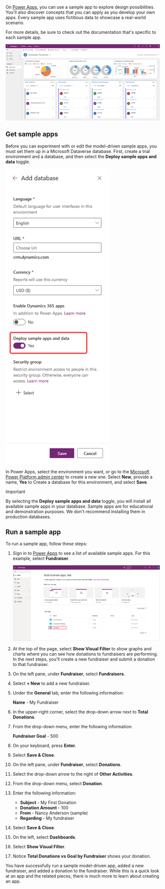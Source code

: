 On [Power Apps](https://make.powerapps.com/?azure-portal=true), you can use a sample app to explore design possibilities. You'll also discover concepts that you can apply as you develop your own apps. Every sample app uses fictitious data to showcase a real-world scenario.

For more details, be sure to check out the documentation that's specific to each sample app.

![Screenshot of Fundraiser sample app in Power Apps.](../media/updated-fundraiser-app1.png)

## Get sample apps

Before you can experiment with or edit the model-driven sample apps, you must set them up in a Microsoft Dataverse database. First, create a trial environment and a database, and then select the **Deploy sample apps and data** toggle.

![Deploy sample apps and data toggle screenshot.](../media/deploy-sample-apps.png)

In Power Apps, select the environment you want, or go to the [Microsoft Power Platform admin center](https://admin.powerplatform.microsoft.com/?azure-portal=true) to create a new one. Select **New**, provide a name, **Yes** to Create a database for this environment, and select **Save**.

> [!IMPORTANT]
> By selecting the **Deploy sample apps and data** toggle, you will install all available sample apps in your database. Sample apps are for educational and demonstration purposes. We don't recommend installing them in production databases.

## Run a sample app

To run a sample app, follow these steps:

1. Sign in to [Power Apps](https://make.powerapps.com/?azure-portal=true) to see a list of available sample apps. For this example, select **Fundraiser**.

	![Screenshot of the Power Apps list of available sample apps with Fundraiser selected.](../media/updated-fundraiser-app2.png)

1. At the top of the page, select **Show Visual Filter** to show graphs and charts where you can see how donations to fundraisers are performing. In the next steps, you'll create a new fundraiser and submit a donation to that fundraiser.
1. On the left pane, under **Fundraiser**, select **Fundraisers**.
1. Select **+ New** to add a new fundraiser.
1. Under the **General** tab, enter the following information:

   **Name** - My Fundraiser

1. In the upper-right corner, select the drop-down arrow next to **Total Donations**.
1. From the drop-down menu, enter the following information:

   **Fundraiser Goal** - 500
   
1. On your keyboard, press **Enter**.
1. Select **Save & Close**.
1. On the left pane, under **Fundraiser**, select **Donations**.
1. Select the drop-down arrow to the right of **Other Activities**.
1. From the drop-down menu, select **Donation**.
1. Enter the following information:
	- **Subject** - My First Donation
	- **Donation Amount** - 100
	- **From** - Nancy Anderson (sample)
	- **Regarding** - My fundraiser
1. Select **Save & Close**.
1. On the left, select **Dashboards**.
1. Select **Show Visual Filter**.
1. Notice **Total Donations vs Goal by Fundraiser** shows your donation.

You have successfully run a sample model-driven app, added a new fundraiser, and added a donation to the fundraiser. While this is a quick look at an app and the related pieces, there is much more to learn about creating an app.
